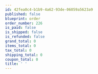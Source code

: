 ```yaml
---
id: 42fea0c4-b1b9-4a62-93de-06059a5623a9
published: false
blueprint: order
order_number: 226
is_paid: false
is_shipped: false
is_refunded: false
grand_total: 0
items_total: 0
tax_total: 0
shipping_total: 0
coupon_total: 0
title: ' '
---
```

